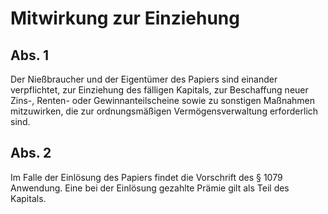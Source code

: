 # Mitwirkung zur Einziehung



## Abs. 1

 Der Nießbraucher und der Eigentümer des Papiers sind einander verpflichtet, zur Einziehung des fälligen Kapitals, zur Beschaffung neuer Zins-, Renten- oder Gewinnanteilscheine sowie zu sonstigen Maßnahmen mitzuwirken, die zur ordnungsmäßigen Vermögensverwaltung erforderlich sind.

## Abs. 2

 Im Falle der Einlösung des Papiers findet die Vorschrift des § 1079 Anwendung. Eine bei der Einlösung gezahlte Prämie gilt als Teil des Kapitals. 

